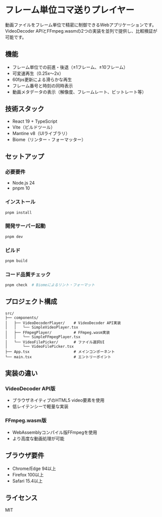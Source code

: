 # フレーム単位コマ送りプレイヤー

動画ファイルをフレーム単位で精密に制御できるWebアプリケーションです。VideoDecoder APIとFFmpeg.wasmの2つの実装を並列で提供し、比較検証が可能です。

## 機能

- フレーム単位での前進・後退（±1フレーム、±10フレーム）
- 可変速再生（0.25x～2x）
- 60fps更新による滑らかな再生
- フレーム番号と時刻の同時表示
- 動画メタデータの表示（解像度、フレームレート、ビットレート等）

## 技術スタック

- React 19 + TypeScript
- Vite（ビルドツール）
- Mantine v8（UIライブラリ）
- Biome（リンター・フォーマッター）

## セットアップ

### 必要要件

- Node.js 24
- pnpm 10

### インストール

```bash
pnpm install
```

### 開発サーバー起動

```bash
pnpm dev
```

### ビルド

```bash
pnpm build
```

### コード品質チェック

```bash
pnpm check  # Biomeによるリント・フォーマット
```

## プロジェクト構成

```
src/
├── components/
│   ├── VideoDecoderPlayer/    # VideoDecoder API実装
│   │   └── SimpleVideoPlayer.tsx
│   ├── FFmpegPlayer/          # FFmpeg.wasm実装
│   │   └── SimpleFFmpegPlayer.tsx
│   └── VideoFilePicker/       # ファイル選択UI
│       └── VideoFilePicker.tsx
├── App.tsx                    # メインコンポーネント
└── main.tsx                   # エントリーポイント
```

## 実装の違い

### VideoDecoder API版
- ブラウザネイティブのHTML5 video要素を使用
- 低レイテンシーで軽量な実装

### FFmpeg.wasm版
- WebAssemblyコンパイル版FFmpegを使用
- より高度な動画処理が可能

## ブラウザ要件

- Chrome/Edge 94以上
- Firefox 100以上
- Safari 15.4以上

## ライセンス

MIT